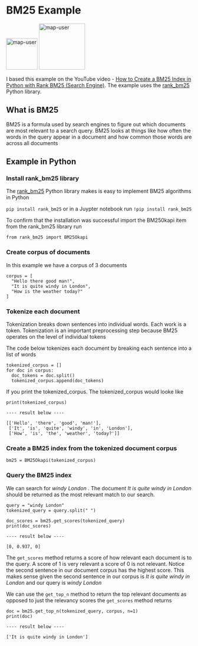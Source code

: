 # BM25 Example

<img width="85" alt="map-user" src="https://img.shields.io/badge/views-3214-green"> <img width="125" alt="map-user" src="https://img.shields.io/badge/unique visits-2104-green">

I based this example on the YouTube video - [How to Create a BM25 Index in Python with Rank BM25 (Search Engine)](https://www.youtube.com/watch?v=ysvpxiPAHLg). The example uses the [rank_bm25](https://github.com/dorianbrown/rank_bm25) Python library.

## What is BM25

BM25 is a formula used by search engines to figure out which documents are most relevant to a search query. BM25 looks at things like how often the words in the query appear in a document and how common those words are across all documents

## Example in Python

### Install rank_bm25 library

The [rank_bm25](https://github.com/dorianbrown/rank_bm25) Python library makes is easy to implement BM25 algorithms in Python

```pip install rank_bm25``` or in a Juypter notebook run ```!pip install rank_bm25```

To confirm that the installation was successful import the BM250kapi item from the rank_bm25 library run

```from rank_bm25 import BM25Okapi```

### Create corpus of documents

In this example we have a corpus of 3 documents

```
corpus = [
  "Hello there good man!",
  "It is quite windy in London",
  "How is the weather today?"
]
```

### Tokenize each document

Tokenization breaks down sentences into individual words. Each work is a token. Tokenization is an important preprocessing step because BM25 operates on the level of individual tokens

The code below tokenizes each document by breaking each sentence into a list of words

```
tokenized_corpus = []
for doc in corpus:
  doc_tokens = doc.split()
  tokenized_corpus.append(doc_tokens)
```

If you print the tokenized_corpus. The tokenized_corpus would looke like

```
print(tokenized_corpus)

---- result below ----

[['Hello', 'there', 'good', 'man!'],
 ['It', 'is', 'quite', 'windy', 'in', 'London'],
 ['How', 'is', 'the', 'weather', 'today?']]
```

### Create a BM25 index from the tokenized document corpus

``` bm25 = BM25Okapi(tokenized_corpus) ```

### Query the BM25 index

We can search for *windy London* . The document *It is quite windy in London* should be returned as the most relevant match to our search.

```
query = "windy London"
tokenized_query = query.split(" ")

doc_scores = bm25.get_scores(tokenized_query)
print(doc_scores)

---- result below ----

[0, 0.937, 0]
```

The ```get_scores``` method returns a score of how relevant each document is to the query. A score of 1 is very relevant a score of 0 is not relevant. Notice the second sentence in our document corpus has the highest score. This makes sense given the second sentence in our corpus is *It is quite windy in London* and our query is *windy London*

We can use the  ```get_top_n``` method to return the top relevant documents as opposed to just the relevancy scores the ```get_scores``` method returns

```
doc = bm25.get_top_n(tokenized_query, corpus, n=1)
print(doc)

---- result below ----

['It is quite windy in London']
```
